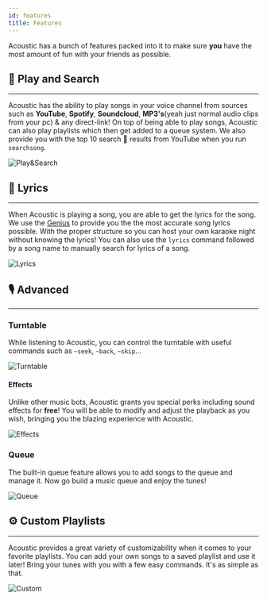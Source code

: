 ```yaml
---
id: features
title: Features
---
```


Acoustic has a bunch of features packed into it to make sure **you** have the most amount of fun with your friends as possible.

## 🔎 Play and Search
---
Acoustic has the ability to play songs in your voice channel from sources such as **YouTube**, **Spotify**, **Soundcloud**, **MP3's**(yeah just normal audio clips from your pc) & any direct-link! On top of being able to play songs, Acoustic can also play playlists which then get added to a queue system. We also provide you with the top 10 search 🔎 results from YouTube when you run `searchsong`.

![Play&Search](/img/docs/features/play.webp)

## 📃 Lyrics
---
When Acoustic is playing a song, you are able to get the lyrics for the song. We use the [Genius](https://genius.com) to provide you the the most accurate song lyrics possible. With the proper structure so you can host your own karaoke night without knowing the lyrics! You can also use the `lyrics` command followed by a song name to manually search for lyrics of a song.

![Lyrics](/img/docs/features/lyrics.webp)

## 🎙️ Advanced
---
### Turntable
While listening to Acoustic, you can control the turntable with useful commands such as `~seek`, `~back`, `~skip`...

![Turntable](/img/docs/features/player-feature.webp)

#### Effects
Unlike other music bots, Acoustic grants you special perks including sound effects for **free**! You will be able to modify and adjust the playback as you wish, bringing you the blazing experience with Acoustic.

![Effects](/img/docs/features/filters.webp)

### Queue
The built-in queue feature allows you to add songs to the queue and manage it. Now go build a music queue and enjoy the tunes! 

![Queue](/img/docs/features/queue.webp)

## ⚙️ Custom Playlists
---
Acoustic provides a great variety of customizability when it comes to your favorite playlists. You can add your own songs to a saved playlist and use it later! Bring your tunes with you with a few easy commands. It's as simple as that.

![Custom](/img/docs/features/custom-playlists.webp)
